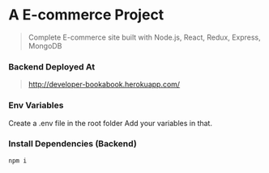 # A E-commerce Project

> Complete E-commerce site built with Node.js, React, Redux, Express, MongoDB


### Backend Deployed At
 > http://developer-bookabook.herokuapp.com/


### Env Variables

Create a .env file in the root folder 
Add your variables in that.


### Install Dependencies (Backend)

```
npm i
```
